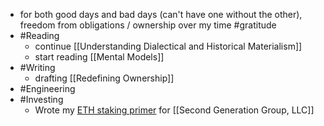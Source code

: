 - for both good days and bad days (can't have one without the other), freedom from obligations / ownership over my time #gratitude
- #Reading
    - continue [[Understanding Dialectical and Historical Materialism]]
    - start reading [[Mental Models]]
- #Writing
    - drafting [[Redefining Ownership]]
- #Engineering
- #Investing
    - Wrote my [ETH staking primer](https://www.notion.so/Second-Gen-Investing-2666bb31f9a84799bc2193a9f71f090e) for [[Second Generation Group, LLC]]
